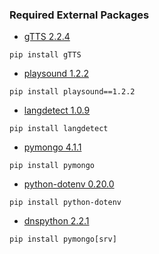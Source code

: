 ### Required External Packages

- [gTTS 2.2.4](https://duckduckgo.comhttps://pypi.org/project/gTTS/)
<pre><code>pip install gTTS</code></pre>

- [playsound 1.2.2](https://pypi.org/project/playsound/)
<pre><code>pip install playsound==1.2.2</code></pre>

- [langdetect 1.0.9](https://pypi.org/project/playsound/)
<pre><code>pip install langdetect</code></pre>

- [pymongo 4.1.1](https://pypi.org/project/pymongo/)
<pre><code>pip install pymongo</code></pre>

- [python-dotenv 0.20.0](https://pypi.org/project/python-dotenv/)
<pre><code>pip install python-dotenv</code></pre>

- [dnspython 2.2.1](https://pypi.org/project/dnspython/)
<pre><code>pip install pymongo[srv]</code></pre>

